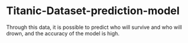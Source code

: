 # Titanic-Dataset-prediction-model
Through this data, it is possible to predict who will survive and who will drown, and the accuracy of the model is high.
